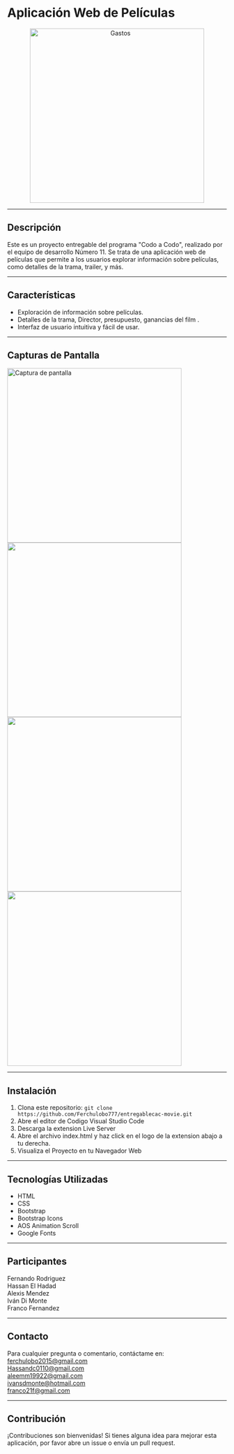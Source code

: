 # Aplicación Web de Películas

<p align="center">
  <img src="https://res.cloudinary.com/dpvzlh1zv/image/upload/v1714078365/Aplicacion-Movie/h4tgk1qmongvkfqttx7w.png" alt="Gastos" width="400"/>
</p>

---

## Descripción
Este es un proyecto entregable del programa "Codo a Codo", realizado por el equipo de desarrollo Número 11. Se trata de una aplicación web de películas que permite a los usuarios explorar información sobre películas, como detalles de la trama, trailer, y más.

---

## Características
- Exploración de información sobre películas.
- Detalles de la trama, Director, presupuesto, ganancias del film .
- Interfaz de usuario intuitiva y fácil de usar.
  
---

## Capturas de Pantalla

<div style="display: inline-block; margin: 0 auto;">
  <img src="https://res.cloudinary.com/dpvzlh1zv/image/upload/v1714078365/Aplicacion-Movie/y24k8ishvv1hnfkrxu6k.png" alt="Captura de pantalla" width="400"/>
  <img src="https://res.cloudinary.com/dpvzlh1zv/image/upload/v1714078365/Aplicacion-Movie/gqkssndu9bldx52dhljh.png" width="400"/>
  <img src="https://res.cloudinary.com/dpvzlh1zv/image/upload/v1714079069/Aplicacion-Movie/v1udhfqykjeildaxgyhv.png" width="400"/>
  <img src="https://res.cloudinary.com/dpvzlh1zv/image/upload/v1714079226/Aplicacion-Movie/yy6hl8adhp4hdo1lw148.png" width="400"/>
</div>

---

## Instalación
1. Clona este repositorio: `git clone https://github.com/Ferchulobo777/entregablecac-movie.git`
2. Abre el editor de Codigo Visual Studio Code
3. Descarga la extension Live Server
4. Abre el archivo index.html y haz click en el logo de la extension abajo a tu derecha.
5. Visualiza el Proyecto en tu Navegador Web

---
## Tecnologías Utilizadas
- HTML
- CSS
- Bootstrap
- Bootstrap Icons
- AOS Animation Scroll
- Google Fonts

---

## Participantes

Fernando Rodriguez <br />
Hassan El Hadad <br />
Alexis Mendez <br />
Iván Di Monte <br />
Franco Fernandez

---

## Contacto
Para cualquier pregunta o comentario, contáctame en: <br />
<a href="mailto:ferchulobo2015@gmail.com" target="_blank" rel="noopener noreferrer">ferchulobo2015@gmail.com</a><br />
<a href="mailto:Hassandc0110@gmail.com" target="_blank" rel="noopener noreferrer">Hassandc0110@gmail.com</a><br />
<a href="mailto:aleemm19922@gmail.com" target="_blank" rel="noopener noreferrer">aleemm19922@gmail.com</a><br />
<a href="mailto:ivansdmonte@hotmail.com" target="_blank" rel="noopener noreferrer">ivansdmonte@hotmail.com</a><br />
<a href="mailto:franco21f@gmail.com" target="_blank" rel="noopener noreferrer">franco21f@gmail.com</a>

---

## Contribución
¡Contribuciones son bienvenidas! Si tienes alguna idea para mejorar esta aplicación, por favor abre un issue o envía un pull request.
